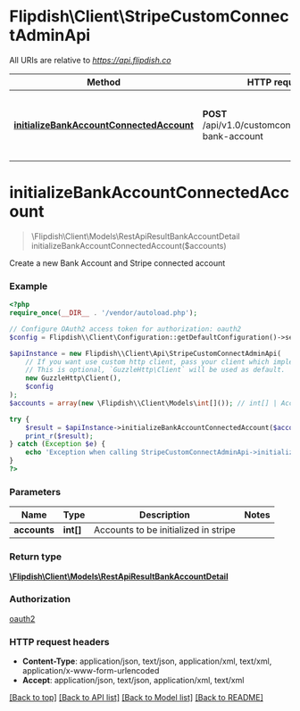 # Flipdish\\Client\StripeCustomConnectAdminApi

All URIs are relative to *https://api.flipdish.co*

Method | HTTP request | Description
------------- | ------------- | -------------
[**initializeBankAccountConnectedAccount**](StripeCustomConnectAdminApi.md#initializeBankAccountConnectedAccount) | **POST** /api/v1.0/customconnect/initialize-bank-account | Create a new Bank Account and Stripe connected account


# **initializeBankAccountConnectedAccount**
> \Flipdish\\Client\Models\RestApiResultBankAccountDetail initializeBankAccountConnectedAccount($accounts)

Create a new Bank Account and Stripe connected account

### Example
```php
<?php
require_once(__DIR__ . '/vendor/autoload.php');

// Configure OAuth2 access token for authorization: oauth2
$config = Flipdish\\Client\Configuration::getDefaultConfiguration()->setAccessToken('YOUR_ACCESS_TOKEN');

$apiInstance = new Flipdish\\Client\Api\StripeCustomConnectAdminApi(
    // If you want use custom http client, pass your client which implements `GuzzleHttp\ClientInterface`.
    // This is optional, `GuzzleHttp\Client` will be used as default.
    new GuzzleHttp\Client(),
    $config
);
$accounts = array(new \Flipdish\\Client\Models\int[]()); // int[] | Accounts to be initialized in stripe

try {
    $result = $apiInstance->initializeBankAccountConnectedAccount($accounts);
    print_r($result);
} catch (Exception $e) {
    echo 'Exception when calling StripeCustomConnectAdminApi->initializeBankAccountConnectedAccount: ', $e->getMessage(), PHP_EOL;
}
?>
```

### Parameters

Name | Type | Description  | Notes
------------- | ------------- | ------------- | -------------
 **accounts** | **int[]**| Accounts to be initialized in stripe |

### Return type

[**\Flipdish\\Client\Models\RestApiResultBankAccountDetail**](../Model/RestApiResultBankAccountDetail.md)

### Authorization

[oauth2](../../README.md#oauth2)

### HTTP request headers

 - **Content-Type**: application/json, text/json, application/xml, text/xml, application/x-www-form-urlencoded
 - **Accept**: application/json, text/json, application/xml, text/xml

[[Back to top]](#) [[Back to API list]](../../README.md#documentation-for-api-endpoints) [[Back to Model list]](../../README.md#documentation-for-models) [[Back to README]](../../README.md)

